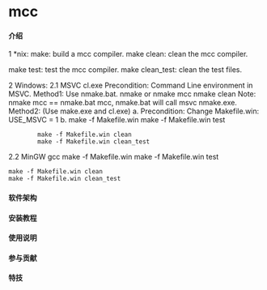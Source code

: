 # mcc

#### 介绍
1 *nix:
make: build a mcc compiler.
make clean: clean the mcc compiler.

make test: test the mcc compiler.
make clean_test: clean the test files.

2 Windows:
  2.1 MSVC cl.exe
    Precondition: Command Line environment in MSVC.
      Method1: Use nmake.bat.
        nmake or nmake mcc
        nmake clean
            Note: nmake mcc == nmake.bat mcc, nmake.bat will call msvc nmake.exe.
      Method2: (Use make.exe and cl.exe)
        a. Precondition: Change Makefile.win: USE_MSVC = 1
        b.  make -f Makefile.win
            make -f Makefile.win test

            make -f Makefile.win clean
            make -f Makefile.win clean_test

  2.2 MinGW gcc
    make -f Makefile.win
    make -f Makefile.win test

    make -f Makefile.win clean
    make -f Makefile.win clean_test

#### 软件架构


#### 安装教程


#### 使用说明


#### 参与贡献


#### 特技
